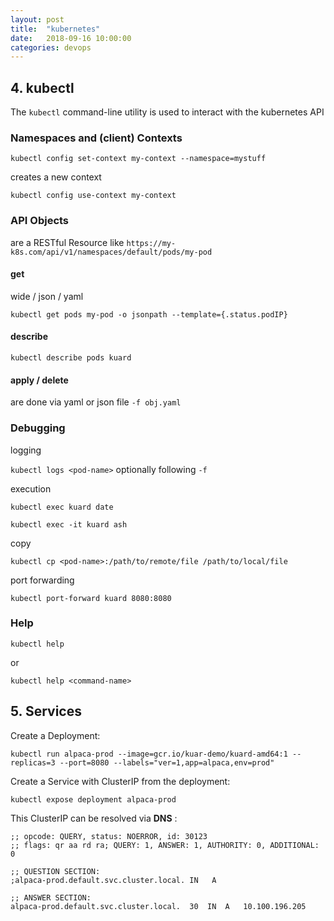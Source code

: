 ```yaml
---
layout: post
title:  "kubernetes"
date:   2018-09-16 10:00:00
categories: devops
---
```


## 4. kubectl

The `kubectl` command-line utility is used to interact with the kubernetes API

### Namespaces and (client) Contexts

`kubectl config set-context my-context --namespace=mystuff`

creates a new context

`kubectl config use-context my-context`

### API Objects

are a RESTful Resource like `https://my-k8s.com/api/v1/namespaces/default/pods/my-pod`

#### get

wide / json / yaml

`kubectl get pods my-pod -o jsonpath --template={.status.podIP}`


#### describe

`kubectl describe pods kuard`

#### apply / delete

are done via yaml or json file `-f obj.yaml`

### Debugging

logging

`kubectl logs <pod-name>` optionally following `-f`

execution

`kubectl exec kuard date`

`kubectl exec -it kuard ash`

copy

`kubectl cp <pod-name>:/path/to/remote/file /path/to/local/file`

port forwarding

`kubectl port-forward kuard 8080:8080`

### Help

`kubectl help`

or 

`kubectl help <command-name>`

## 5. Services

Create a Deployment:

`kubectl run alpaca-prod --image=gcr.io/kuar-demo/kuard-amd64:1 --replicas=3 --port=8080 --labels="ver=1,app=alpaca,env=prod"`

Create a Service with ClusterIP from the deployment:

`kubectl expose deployment alpaca-prod`

This ClusterIP can be resolved via **DNS** :

```
;; opcode: QUERY, status: NOERROR, id: 30123
;; flags: qr aa rd ra; QUERY: 1, ANSWER: 1, AUTHORITY: 0, ADDITIONAL: 0

;; QUESTION SECTION:
;alpaca-prod.default.svc.cluster.local.	IN	 A

;; ANSWER SECTION:
alpaca-prod.default.svc.cluster.local.	30	IN	A	10.100.196.205
```

